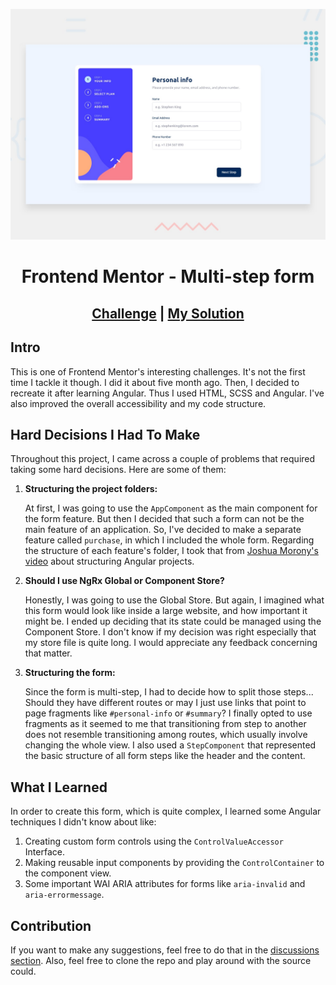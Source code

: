 ![Design preview for the Multi-step form coding challenge](./design/desktop-preview.jpg)

<h1 align="center">
Frontend Mentor - Multi-step form
</h1>

<div>
   <h2 align="center">
      <a href="https://www.frontendmentor.io/challenges/multistep-form-YVAnSdqQBJ/hub">Challenge</a> |
      <a href="https://www.frontendmentor.io/solutions/mulitstep-form-with-angular-woCXBDbrYW">My Solution</a>
   </h2>
</div>

## Intro

This is one of Frontend Mentor's interesting challenges. It's not the first time I tackle it though. I did it about
five month ago. Then, I decided to recreate it after learning Angular. Thus I used HTML, SCSS and Angular.
I've also improved the overall accessibility and my code structure.

## Hard Decisions I Had To Make

Throughout this project, I came across a couple of problems that required taking some hard decisions.
Here are some of them:

1. **Structuring the project folders:**

   At first, I was going to use the `AppComponent` as the main component for the form feature. But then
   I decided that such a form can not be the main feature of an application. So, I've decided to make a separate feature
   called `purchase`, in which I included the whole form. Regarding the structure of each feature's folder, I took that from
   [Joshua Morony's video](https://youtu.be/7SDpTOLeqHE?si=wTS9S5t-O4tRaJ_t) about structuring Angular projects.

2. **Should I use NgRx Global or Component Store?**

   Honestly, I was going to use the Global Store. But again, I imagined what this form would look like inside a large website,
   and how important it might be. I ended up deciding that its state could be managed using the Component Store. I don't know
   if my decision was right especially that my store file is quite long. I would appreciate any feedback concerning that matter.

3. **Structuring the form:**

   Since the form is multi-step, I had to decide how to split those steps... Should they have different routes or may I just use links
   that point to page fragments like `#personal-info` or `#summary`? I finally opted to use fragments as it seemed to me that transitioning
   from step to another does not resemble transitioning among routes, which usually involve changing the whole view. I also used a `StepComponent` that represented the basic structure of all form steps like the header and the content.

## What I Learned

In order to create this form, which is quite complex, I learned some Angular techniques I didn't know about like:

1. Creating custom form controls using the `ControlValueAccessor` Interface.
2. Making reusable input components by providing the `ControlContainer` to the component view.
3. Some important WAI ARIA attributes for forms like `aria-invalid` and `aria-errormessage`.

## Contribution

If you want to make any suggestions, feel free to do that in the [discussions section](https://github.com/Ahmed-Elbald/Multi-Step-Form-Angular/discussions). Also, feel free to clone the repo and play around with the source could.
